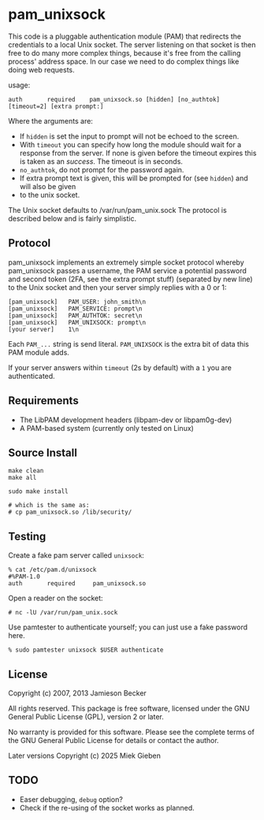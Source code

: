 pam_unixsock
==============

This code is a pluggable authentication module (PAM) that redirects the credentials to a
local Unix socket. The server listening on that socket is then free to do many more complex things,
because it's free from the calling process' address space. In our case we need to do complex things
like doing web requests.

usage:

    auth       required    pam_unixsock.so [hidden] [no_authtok] [timeout=2] [extra prompt:]

Where the arguments are:

* If `hidden` is set the input to prompt will not be echoed to the screen.
* With `timeout` you can specify how long the module should wait for a response from the server. If
  none is given before the timeout expires this is taken as an *success*. The timeout is in seconds.
* `no_authtok`, do not prompt for the password again.
* If extra prompt text is given, this will be prompted for (see `hidden`) and will also be given
* to the unix socket.

The Unix socket defaults to /var/run/pam_unix.sock The protocol is described below and is fairly simplistic.

Protocol
--------
pam_unixsock implements an extremely simple socket protocol whereby pam_unixsock passes a
username, the PAM service a potential password and second token (2FA, see the extra prompt stuff) (separated by new
line) to the Unix socket and then your server simply replies with a 0 or 1:

    [pam_unixsock]   PAM_USER: john_smith\n
    [pam_unixsock]   PAM_SERVICE: prompt\n
    [pam_unixsock]   PAM_AUTHTOK: secret\n
    [pam_unixsock]   PAM_UNIXSOCK: prompt\n
    [your server]    1\n

Each `PAM_...` string is send literal. `PAM_UNIXSOCK` is the extra bit of data this PAM module adds.

If your server answers within `timeout` (2s by default) with a `1` you are authenticated.

Requirements
------------
* The LibPAM development headers (libpam-dev or libpam0g-dev)
* A PAM-based system (currently only tested on Linux)

Source Install
--------------

    make clean
    make all

    sudo make install

    # which is the same as:
    # cp pam_unixsock.so /lib/security/

Testing
-------

Create a fake pam server called `unixsock`:

~~~
% cat /etc/pam.d/unixsock
#%PAM-1.0
auth       required     pam_unixsock.so
~~~

Open a reader on the socket:

~~~
# nc -lU /var/run/pam_unix.sock
~~~

Use pamtester to authenticate yourself; you can just use a fake password here.

~~~
% sudo pamtester unixsock $USER authenticate
~~~

License
-------
Copyright (c) 2007, 2013 Jamieson Becker

All rights reserved. This package is free software, licensed under the GNU
General Public License (GPL), version 2 or later.

No warranty is provided for this software. Please see the complete terms of
the GNU General Public License for details or contact the author.

Later versions Copyright (c) 2025 Miek Gieben

TODO
-----
* Easer debugging, `debug` option?
* Check if the re-using of the socket works as planned.
